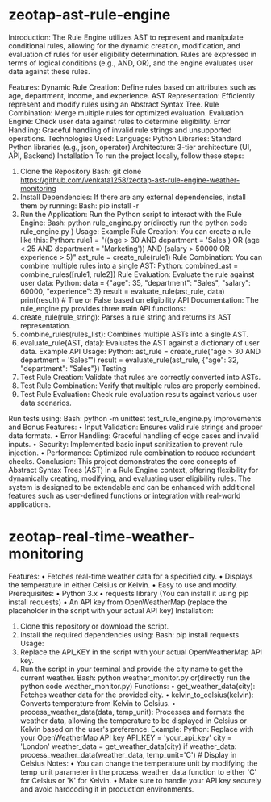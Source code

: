 # zeotap-ast-rule-engine
Introduction:
The Rule Engine utilizes AST to represent and manipulate conditional rules, allowing for the dynamic creation, modification, and evaluation of rules for user eligibility determination. Rules are expressed in terms of logical conditions (e.g., AND, OR), and the engine evaluates user data against these rules.

Features:
Dynamic Rule Creation: Define rules based on attributes such as age, department, income, and experience.
AST Representation: Efficiently represent and modify rules using an Abstract Syntax Tree.
Rule Combination: Merge multiple rules for optimized evaluation.
Evaluation Engine: Check user data against rules to determine eligibility.
Error Handling: Graceful handling of invalid rule strings and unsupported operations.
Technologies Used:
Language: Python
Libraries: Standard Python libraries (e.g., json, operator)
Architecture: 3-tier architecture (UI, API, Backend)
Installation
To run the project locally, follow these steps:
1.	Clone the Repository
Bash:
git clone https://github.com/venkata1258/zeotap-ast-rule-engine-weather-monitoring
3. Install Dependencies:
If there are any external dependencies, install them by running:
Bash:
pip install -r 
4. Run the Application:
Run the Python script to interact with the Rule Engine:
Bash:
python rule_engine.py
or(directly run the python code rule_engine.py )
Usage:
Example Rule Creation:
You can create a rule like this:
Python:
rule1 = "((age > 30 AND department = 'Sales') OR (age < 25 AND department = 'Marketing')) AND (salary > 50000 OR experience > 5)" ast_rule = create_rule(rule1)
Rule Combination:
You can combine multiple rules into a single AST:
Python:
combined_ast = combine_rules([rule1, rule2])
Rule Evaluation:
Evaluate the rule against user data:
Python:
data = {"age": 35, "department": "Sales", "salary": 60000, "experience": 3}
result = evaluate_rule(ast_rule, data)
print(result)  # True or False based on eligibility
API Documentation:
The rule_engine.py provides three main API functions:
1.	create_rule(rule_string): Parses a rule string and returns its AST representation.
2.	combine_rules(rules_list): Combines multiple ASTs into a single AST.
3.	evaluate_rule(AST, data): Evaluates the AST against a dictionary of user data.
Example API Usage:
Python:
ast_rule = create_rule("age > 30 AND department = 'Sales'")
result = evaluate_rule(ast_rule, {"age": 32, "department": "Sales"})
Testing
1.	Test Rule Creation: Validate that rules are correctly converted into ASTs.
2.	Test Rule Combination: Verify that multiple rules are properly combined.
3.	Test Rule Evaluation: Check rule evaluation results against various user data scenarios.

Run tests using:
Bash:
python -m unittest test_rule_engine.py
Improvements and Bonus Features:
•	Input Validation: Ensures valid rule strings and proper data formats.
•	Error Handling: Graceful handling of edge cases and invalid inputs.
•	Security: Implemented basic input sanitization to prevent rule injection.
•	Performance: Optimized rule combination to reduce redundant checks.
Conclusion:
This project demonstrates the core concepts of Abstract Syntax Trees (AST) in a Rule Engine context, offering flexibility for dynamically creating, modifying, and evaluating user eligibility rules. The system is designed to be extendable and can be enhanced with additional features such as user-defined functions or integration with real-world applications.

# zeotap-real-time-weather-monitoring
Features:
•	Fetches real-time weather data for a specified city.
•	Displays the temperature in either Celsius or Kelvin.
•	Easy to use and modify.
Prerequisites:
•	Python 3.x
•	requests library (You can install it using pip install requests)
•	An API key from OpenWeatherMap (replace the placeholder in the script with your actual API key)
Installation:
1.	Clone this repository or download the script.
2.	Install the required dependencies using:
Bash:
pip install requests
Usage:
1.	Replace the API_KEY in the script with your actual OpenWeatherMap API key.
2.	Run the script in your terminal and provide the city name to get the current weather.
Bash:
python weather_monitor.py
or(directly run the python code weather_monitor.py) 
Functions:
•	get_weather_data(city): Fetches weather data for the provided city.
•	kelvin_to_celsius(kelvin): Converts temperature from Kelvin to Celsius.
•	process_weather_data(data, temp_unit): Processes and formats the weather data, allowing the temperature to be displayed in Celsius or Kelvin based on the user's preference.
Example:
Python:
Replace with your OpenWeatherMap API key
 API_KEY = 'your_api_key' 
city = 'London' 
weather_data = get_weather_data(city)
 if weather_data: 
process_weather_data(weather_data, temp_unit='C') # Display in Celsius
Notes:
•	You can change the temperature unit by modifying the temp_unit parameter in the process_weather_data function to either 'C' for Celsius or 'K' for Kelvin.
•	Make sure to handle your API key securely and avoid hardcoding it in production environments.

